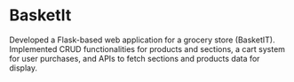 # BasketIt
Developed a Flask-based web application for a grocery store (BasketIT). Implemented CRUD functionalities
for products and sections, a cart system for user purchases, and APIs to fetch sections and products data for display.
